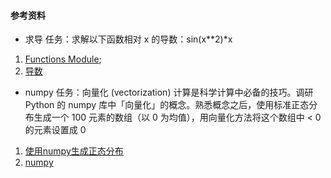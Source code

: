 #### 参考资料
- 求导
任务：求解以下函数相对 x 的导数：sin(x**2)*x


1. [Functions Module](http://docs.sympy.org/latest/modules/functions/index.html);
2. [导数](https://ryancheunggit.gitbooks.io/calculus-with-python/content/07Derivative.html)


- numpy
任务：向量化 (vectorization) 计算是科学计算中必备的技巧。调研 Python 的 numpy 库中「向量化」的概念。熟悉概念之后，使用标准正态分布生成一个 100 元素的数组（以 0 为均值），用向量化方法将这个数组中 < 0 的元素设置成 0 

1. [使用numpy生成正态分布](https://docs.scipy.org/doc/numpy/reference/generated/numpy.random.normal.html#numpy.random.normal)
2. [numpy](https://docs.scipy.org/doc/numpy/user/basics.indexing.html)